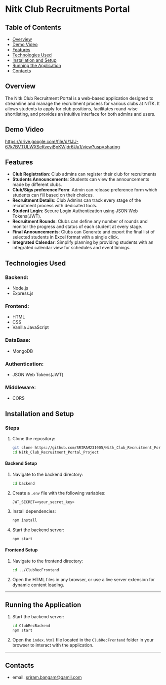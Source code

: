 # Nitk Club Recruitments Portal

## Table of Contents
- [Overview](#overview)
- [Demo Video](#demo-video)
- [Features](#features)
- [Technologies Used](#technologies-used)
- [Installation and Setup](#installation-setup)
- [Running the Application](#running-the-application)
- [Contacts](#contacts)

## Overview
The Nitk Club Recruitment Portal is a web-based application designed to streamline and manage the recruitment process for various clubs at NITK. It allows students to apply for club positions, facilitates round-wise shortlisting, and provides an intuitive interface for both admins and users. 

## Demo Video
https://drive.google.com/file/d/1JU-67k7BVTULWXSeKveyiBpKWjdr6Uu1/view?usp=sharing

## Features
- **Club Registration**: Club admins can register their club for recruitments
- **Students Announcements**: Students can view the announcements made by different clubs.
- **Club/Sigs preference Form**: Admin can release preference form which students can fill based on their choices.
- **Recruitment Details**: Club Admins can track every stage of the recruitment process with dedicated tools.
- **Student Login**: Secure Login Authentication using JSON Web Tokens(JWT).
- **Recruitment Rounds**: Clubs can define any number of rounds and monitor the progress and status of each student at every stage.
- **Final Announcements**: Clubs can Generate and export the final list of selected students in Excel format with a single click.
- **Integrated Calendar**: Simplify planning by providing students with an integrated calendar view for schedules and event timings.

## Technologies Used

### Backend:
- Node.js
- Express.js

### Frontend:
- HTML
- CSS
- Vanilla JavaScript

### DataBase:
- MongoDB

### Authentication:
- JSON Web Tokens(JWT)

### Middleware:
- CORS

## Installation and Setup

### Steps
1. Clone the repository:
   ```bash
   git clone https://github.com/SRIRAM231005/Nitk_Club_Recruitment_Portal_Project.git
   cd Nitk_Club_Recruitment_Portal_Project
   ```

#### Backend Setup
1. Navigate to the backend directory:
   ```bash
   cd backend
   ```

2. Create a `.env` file with the following variables:
   ```plaintext
   JWT_SECRET=<your_secret_key>
   ```

3. Install dependencies:
   ```bash
   npm install
   ```

4. Start the backend server:
   ```bash
   npm start
   ```

#### Frontend Setup
1. Navigate to the frontend directory:
   ```bash
   cd ../ClubRecFrontend
   ```

2. Open the HTML files in any browser, or use a live server extension for dynamic content loading.

---

## Running the Application
1. Start the backend server:
   ```bash
   cd ClubRecBackend
   npm start
   ```

2. Open the `index.html` file located in the `ClubRecFrontend` folder in your browser to interact with the application.

---

## Contacts
- email: sriram.bangam@gamil.com
